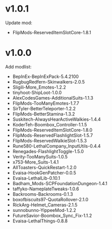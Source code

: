 # v1.0.1
Update mod:
+ FlipMods-ReservedItemSlotCore-1.8.1

# v1.0.0

Add modlist:

+ BepInEx-BepInExPack-5.4.2100
+ RugbugRedfern-Skinwalkers-2.0.5
+ Sligili-More_Emotes-1.2.2
+ tinyhoot-ShipLoot-1.0.0
+ AlexCodesGames-AdditionalSuits-1.1.3
+ FlipMods-TooManyEmotes-1.7.7
+ SirTyler-BetterTeleporter-1.2.2
+ FlipMods-BetterStamina-1.3.2
+ Suskitech-AlwaysHearActiveWalkies-1.4.4
+ KoderTeh-Boombox_Controller-1.1.5
+ FlipMods-ReservedItemSlotCore-1.8.0
+ FlipMods-ReservedFlashlightSlot-1.5.7
+ FlipMods-ReservedWalkieSlot-1.5.3
+ Rune580-LethalCompany_InputUtils-0.4.4
+ Renegades-FlashlightToggle-1.5.0
+ Verity-TooManySuits-1.0.5
+ x753-More_Suits-1.4.1
+ AllToasters-QuickRestart-1.2.0
+ Evaisa-HookGenPatcher-0.0.5
+ Evaisa-LethalLib-0.10.1
+ Badham_Mods-SCPFoundationDungeon-1.4.1
+ taffyko-NameplateTweaks-1.0.6
+ Backrooms-Backrooms-0.1.3
+ boxofbiscuits97-QuotaRollover-2.1.0
+ RickArg-Helmet_Cameras-2.1.5
+ sunnobunno-YippeeMod-1.2.2
+ FutureSavior-Boombox_Sync_Fix-1.1.2
+ Evaisa-LethalThings-0.8.8

